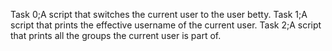 Task 0;A script that switches the current user to the user betty.
Task 1;A script that prints the effective username of the current user.
Task 2;A script that prints all the groups the current user is part of.
